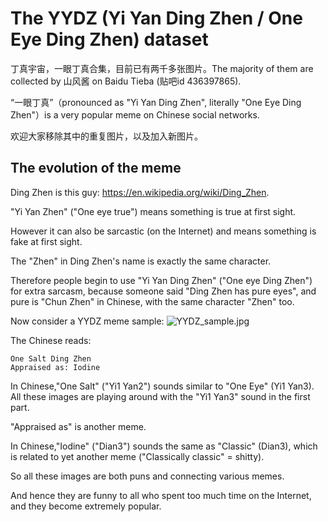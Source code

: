 # The YYDZ (Yi Yan Ding Zhen / One Eye Ding Zhen) dataset

丁真宇宙，一眼丁真合集，目前已有两千多张图片。The majority of them are collected by 山风酱 on Baidu Tieba (贴吧id 436397865).

“一眼丁真”（pronounced as "Yi Yan Ding Zhen", literally "One Eye Ding Zhen"）is a very popular meme on Chinese social networks.

欢迎大家移除其中的重复图片，以及加入新图片。

## The evolution of the meme

Ding Zhen is this guy: https://en.wikipedia.org/wiki/Ding_Zhen.

"Yi Yan Zhen" ("One eye true") means something is true at first sight.

However it can also be sarcastic (on the Internet) and means something is fake at first sight.

The "Zhen" in Ding Zhen's name is exactly the same character.

Therefore people begin to use "Yi Yan Ding Zhen" ("One eye Ding Zhen") for extra sarcasm, because someone said "Ding Zhen has pure eyes", and pure is "Chun Zhen" in Chinese, with the same character "Zhen" too.

Now consider a YYDZ meme sample:
![YYDZ_sample.jpg](YYDZ_sample.jpg)

The Chinese reads:
```
One Salt Ding Zhen
Appraised as: Iodine
```

In Chinese,"One Salt" ("Yi1 Yan2") sounds similar to "One Eye" (Yi1 Yan3). All these images are playing around with the "Yi1 Yan3" sound in the first part.

"Appraised as" is another meme.

In Chinese,"Iodine" ("Dian3") sounds the same as "Classic" (Dian3), which is related to yet another meme ("Classically classic" = shitty).

So all these images are both puns and connecting various memes.

And hence they are funny to all who spent too much time on the Internet, and they become extremely popular.
